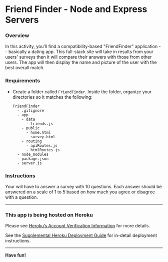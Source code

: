 # Friend Finder - Node and Express Servers

### Overview

In this activity, you'll find a compatibility-based "FriendFinder" application -- basically a dating app. This full-stack site will take in results from your users' surveys then it will compare their answers with those from other users. The app will then display the name and picture of the user with the best overall match.

### Requirements

* Create a folder called `FriendFinder`. Inside the folder, organize your directories so it matches the following:

  ```
  FriendFinder
    - .gitignore
    - app
      - data
        - friends.js
      - public
        - home.html
        - survey.html
      - routing
        - apiRoutes.js
        - htmlRoutes.js
    - node_modules
    - package.json
    - server.js
  ```

### Instructions

Your will have to answer a survey with 10 questions. Each answer should be answered on a scale of 1 to 5 based on how much you agree or disagree with a question.

- - -

### This app is being hosted on Heroku

Please see [Heroku’s Account Verification Information](https://devcenter.heroku.com/articles/account-verification) for more details.

See the [Supplemental Heroku Deployment Guide](../../03-Supplemental/HerokuGuide.md) for in-detail deployment instructions.

- - -

**Have fun!**
